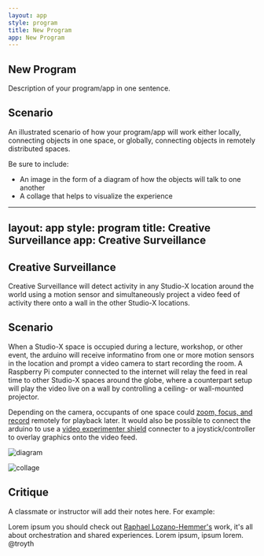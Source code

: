 ```yaml
---
layout: app
style: program
title: New Program
app: New Program
---
```

##	New Program

Description of your program/app in one sentence.


## Scenario

An illustrated scenario of how your program/app will work either locally, connecting objects in one space, or globally, connecting objects in remotely distributed spaces.

Be sure to include:

*   An image in the form of a diagram of how the objects will talk to one another
*   A collage that helps to visualize the experience

---
layout: app
style: program
title: Creative Surveillance
app: Creative Surveillance
---
##	Creative Surveillance

Creative Surveillance will detect activity in any Studio-X location around the world using a motion sensor and simultaneously project a video feed of activity there onto a wall in the other Studio-X locations.


## Scenario

When a Studio-X space is occupied during a lecture, workshop, or other event, the arduino will receive informatino from one or more motion sensors in the location and prompt a video camera to start recording the room. A Raspberry Pi computer connected to the internet will relay the feed in real time to other Studio-X spaces around the globe, where a counterpart setup will play the video live on a wall by controlling a ceiling- or wall-mounted projector.

Depending on the camera, occupants of one space could [zoom, focus, and record](http://controlyourcamera.blogspot.com/2011/02/arduino-powered-lanc-remote.html) remotely for playback later. It would also be possible to connect the arduino to use a [video experimenter shield](http://nootropicdesign.com/ve/index.html) connecter to a joystick/controller to overlay graphics onto the video feed.


![diagram](https://raw.github.com/site2site/site2site.github.io/master/programs/creative-surveillance/images/diagram.jpg)


![collage](https://raw.github.com/site2site/site2site.github.io/master/programs/creative-surveillance/images/collage.jpg)



## Critique

A classmate or instructor will add their notes here. For example:

Lorem ipsum you should check out [Raphael Lozano-Hemmer's](http://www.lozano-hemmer.com/) work, it's all about orchestration and shared experiences. Lorem ipsum, ipsum lorem.  
@troyth

